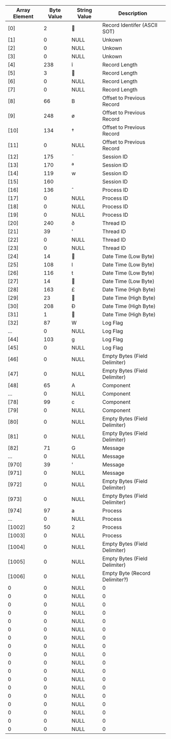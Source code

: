 ﻿|Array Element|Byte Value|String Value|Description|
|---|---|---|---
|[0]|2||Record Identifer (ASCII SOT)|
|[1]|0|NULL|Unkown|
|[2]|0|NULL|Unkown|
|[3]|0|NULL|Unkown|
|[4]|238|î|Record Length|
|[5]|3||Record Length|
|[6]|0|NULL|Record Length|
|[7]|0|NULL|Record Length|
|[8]|66|B|Offset to Previous Record|
|[9]|248|ø|Offset to Previous Record|
|[10]|134|†|Offset to Previous Record|
|[11]|0|NULL|Offset to Previous Record|
|[12]|175|¯|Session ID|
|[13]|170|ª|Session ID|
|[14]|119|w|Session ID|
|[15]|160| |Session ID|
|[16]|136|ˆ|Process ID|
|[17]|0|NULL|Process ID|
|[18]|0|NULL|Process ID|
|[19]|0|NULL|Process ID|
|[20]|240|ð|Thread ID|
|[21]|39|'|Thread ID|
|[22]|0|NULL|Thread ID|
|[23]|0|NULL|Thread ID|
|[24]|14||Date Time (Low Byte)|
|[25]|108|l|Date Time (Low Byte)|
|[26]|116|t|Date Time (Low Byte)|
|[27]|14||Date Time (Low Byte)|
|[28]|163|£|Date Time (High Byte)|
|[29]|23||Date Time (High Byte)|
|[30]|208|Ð|Date Time (High Byte)|
|[31]|1||Date Time (High Byte)|
|[32]|87|W|Log Flag|
|…|0|NULL|Log Flag|
|[44]|103|g|Log Flag|
|[45]|0|NULL|Log Flag|
|[46]|0|NULL|Empty Bytes (Field Delimiter)|
|[47]|0|NULL|Empty Bytes (Field Delimiter)|
|[48]|65|A|Component|
|…|0|NULL|Component|
|[78]|99|c|Component|
|[79]|0|NULL|Component|
|[80]|0|NULL|Empty Bytes (Field Delimiter)|
|[81]|0|NULL|Empty Bytes (Field Delimiter)|
|[82]|71|G|Message|
|…|0|NULL|Message|
|[970]|39|'|Message|
|[971]|0|NULL|Message|
|[972]|0|NULL|Empty Bytes (Field Delimiter)|
|[973]|0|NULL|Empty Bytes (Field Delimiter)|
|[974]|97|a|Process|
|…|0|NULL|Process|
|[1002]|50|2|Process|
|[1003]|0|NULL|Process|
|[1004]|0|NULL|Empty Bytes (Field Delimiter)|
|[1005]|0|NULL|Empty Bytes (Field Delimiter)|
|[1006]|0|NULL|Empty Byte (Record Delimiter?)|
|0|0|NULL|0|
|0|0|NULL|0|
|0|0|NULL|0|
|0|0|NULL|0|
|0|0|NULL|0|
|0|0|NULL|0|
|0|0|NULL|0|
|0|0|NULL|0|
|0|0|NULL|0|
|0|0|NULL|0|
|0|0|NULL|0|
|0|0|NULL|0|
|0|0|NULL|0|
|0|0|NULL|0|
|0|0|NULL|0|
|0|0|NULL|0|
|0|0|NULL|0|
|0|0|NULL|0|
